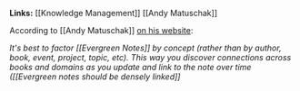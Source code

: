 **Links:** [[Knowledge Management]] [[Andy Matuschak]]

According to [[Andy Matuschak]] [on his website](https://notes.andymatuschak.org/About_these_notes?stackedNotes=z4SDCZQeRo4xFEQ8H4qrSqd68ucpgE6LU155C&stackedNotes=z6bci25mVUBNFdVWSrQNKr6u7AZ1jFzfTVbMF):

*It's best to factor [[Evergreen Notes]] by concept (rather than by author, book, event, project, topic, etc). This way you discover connections across books and domains as you update and link to the note over time ([[Evergreen notes should be densely linked]]*